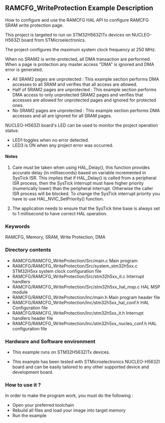 ## <b>RAMCFG_WriteProtection Example Description</b>

How to configure and use the RAMCFG HAL API to configure RAMCFG SRAM write
protection page.

This project is targeted to run on STM32H563ZITx devices on NUCLEO-H563ZI board from STMicroelectronics.

The project configures the maximum system clock frequency at 250 MHz.

When no SRAM2 is write-protected, all DMA transaction are performed. When a page is protection any master
access "DMA" is ignored and DMA error is generated.

  - All SRAM2 pages are unprotected : This example section performs DMA accesses to all SRAM and verifies that
    all access are allowed.
  - Half of SRAM2 pages are unprotected : This example section performs DMA access to only unprotected
    SRAM2 pages and verifies that accesses are allowed for unprotected pages and ignored for protected ones.
  - No SRAM2 pages are unprotected : This example section performs DMA accesses and all are ignored for all
    SRAM pages.

NUCLEO-H563ZI board's LED can be used to monitor the project operation status:

 - LED1 toggles when no error detected.
 - LED3 is ON when any project error was occurred.

#### <b>Notes</b>

 1. Care must be taken when using HAL_Delay(), this function provides accurate delay (in milliseconds)
    based on variable incremented in SysTick ISR. This implies that if HAL_Delay() is called from
    a peripheral ISR process, then the SysTick interrupt must have higher priority (numerically lower)
    than the peripheral interrupt. Otherwise the caller ISR process will be blocked.
    To change the SysTick interrupt priority you have to use HAL_NVIC_SetPriority() function.

 2. The application needs to ensure that the SysTick time base is always set to 1 millisecond
    to have correct HAL operation.

### <b>Keywords</b>

RAMCFG, Memory, SRAM, Write Protection, DMA

### <b>Directory contents</b>

  - RAMCFG/RAMCFG_WriteProtection/Src/main.c                    Main program
  - RAMCFG/RAMCFG_WriteProtection/Src/system_stm32h5xx.c        STM32H5xx system clock configuration file
  - RAMCFG/RAMCFG_WriteProtection/Src/stm32h5xx_it.c            Interrupt handlers
  - RAMCFG/RAMCFG_WriteProtection/Src/stm32h5xx_hal_msp.c       HAL MSP module
  - RAMCFG/RAMCFG_WriteProtection/Inc/main.h                    Main program header file
  - RAMCFG/RAMCFG_WriteProtection/Inc/stm32h5xx_hal_conf.h      HAL Configuration file
  - RAMCFG/RAMCFG_WriteProtection/Inc/stm32h5xx_it.h            Interrupt handlers header file
  - RAMCFG/RAMCFG_WriteProtection/Inc/stm32h5xx_nucleo_conf.h   HAL configuration file

### <b>Hardware and Software environment</b>

  - This example runs on STM32H563ZITx devices.

  - This example has been tested with STMicroelectronics NUCLEO-H563ZI
    board and can be easily tailored to any other supported device
    and development board.

### <b>How to use it ?</b>

In order to make the program work, you must do the following :

 - Open your preferred toolchain
 - Rebuild all files and load your image into target memory
 - Run the example
